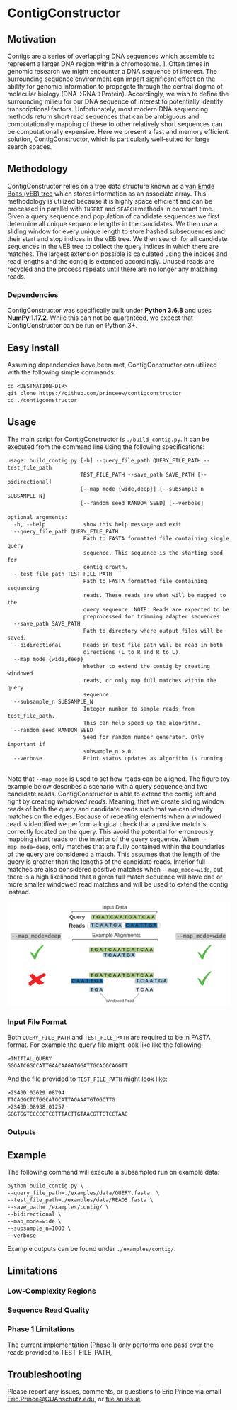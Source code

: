 # ContigConstructor

## Motivation

Contigs are a series of overlapping DNA sequences which assemble to represent a larger DNA region within a chromosome. [1]((https://www.genome.gov/genetics-glossary/Contig)). Often times in genomic research we might encounter a DNA sequence of interest. The surrounding sequence environment can impart significant effect on the ability for genomic information to propagate through the central dogma of molecular biology (DNA->RNA->Protein). Accordingly, we wish to define the surrounding milieu for our DNA sequence of interest to potentially identify transcriptional factors. Unfortunately, most modern DNA sequencing methods return short read sequences that can be ambiguous and computationally mapping of these to other relatively short sequences can be computationally expensive. Here we present a fast and memory efficient solution, ContigConstructor, which is particularly well-suited for large search spaces.

## Methodology

ContigConstructor relies on a tree data structure known as a [van Emde Boas (vEB) tree](http://web.stanford.edu/class/archive/cs/cs166/cs166.1146/lectures/14/Small14.pdf) which stores information as an associate array. This methodology is utilized because it is highly space efficient and can be processed in parallel with `INSERT` and `SEARCH` methods in constant time. Given a query sequence and population of candidate sequences we first determine all unique sequence lengths in the candidates. We then use a sliding window for every unique length to store hashed subsequences and their start and stop indices in the vEB tree. We then search for all candidate sequences in the vEB tree to collect the query indices in which there are matches. The largest extension possible is calculated using the indices and read lengths and the contig is extended accordingly. Unused reads are recycled and the process repeats until there are no longer any matching reads.

### Dependencies

ContigConstructor was specifically built under <b>Python 3.6.8</b> and uses <b>NumPy 1.17.2</b>. While this can not be guaranteed, we expect that ContigConstructor can be run on Python 3+.

## Easy Install

Assuming dependencies have been met, ContigConstructor can utilized with the following simple commands:

```
cd <DESTNATION-DIR>
git clone https://github.com/princeew/contigconstructor
cd ./contigconstructor
```

## Usage

The main script for ContigConstructor is `./build_contig.py`. It can be executed from the command line using the following specifications:

```
usage: build_contig.py [-h] --query_file_path QUERY_FILE_PATH --test_file_path
                       TEST_FILE_PATH --save_path SAVE_PATH [--bidirectional]
                       [--map_mode {wide,deep}] [--subsample_n SUBSAMPLE_N]
                       [--random_seed RANDOM_SEED] [--verbose]

optional arguments:
  -h, --help            show this help message and exit
  --query_file_path QUERY_FILE_PATH
                        Path to FASTA formatted file containing single query
                        sequence. This sequence is the starting seed for
                        contig growth.
  --test_file_path TEST_FILE_PATH
                        Path to FASTA formatted file containing sequencing
                        reads. These reads are what will be mapped to the
                        query sequence. NOTE: Reads are expected to be
                        preprocessed for trimming adapter sequences.
  --save_path SAVE_PATH
                        Path to directory where output files will be saved.
  --bidirectional       Reads in test_file_path will be read in both
                        directions (L to R and R to L).
  --map_mode {wide,deep}
                        Whether to extend the contig by creating windowed
                        reads, or only map full matches within the query
                        sequence.
  --subsample_n SUBSAMPLE_N
                        Integer number to sample reads from test_file_path.
                        This can help speed up the algorithm.
  --random_seed RANDOM_SEED
                        Seed for random number generator. Only important if
                        subsample_n > 0.
  --verbose             Print status updates as algorithm is running.
  
```

Note that `--map_mode` is used to set how reads can be aligned. The figure toy example below describes a scenario with a query sequence and two candidate reads. ContigConstructor is able to extend the contig left and right by creating <i>windowed reads</i>. Meaning, that we create sliding window reads of both the query and candidate reads such that we can identify matches on the edges. Because of repeating elements when a windowed read is identified we perform a logical check that a positive match is correctly located on the query. This avoid the potential for erroneously mapping short reads on the interior of the query sequence. When `--map_mode=deep`, only matches that are fully contained within the boundaries of the query are considered a match. This assumes that the length of the query is greater than the lengths of the candidate reads. Interior full matches are also considered positive matches when `--map_mode=wide`, but there is a high likelihood that a given full match sequence will have one or more smaller windowed read matches and will be used to extend the contig instead.

<p align="center">
  <img src="./examples/imgs/map_mode.svg">
</p>

### Input File Format

Both `QUERY_FILE_PATH` and `TEST_FILE_PATH` are required to be in FASTA format. For example the query file might look like like the following:

```
>INITIAL_QUERY
GGGATCGGCCATTGAACAAGATGGATTGCACGCAGGTT
```

And the file provided to `TEST_FILE_PATH` might look like:

```
>2S43D:03629:08794
TTCAGGCTCTGGCATGCATTAGAAATGTGGCTTG
>2S43D:08938:01257
GGGTGGTCCCCCTCCTTTACTTGTAACGTTGTCCTAAG
```

### Outputs


## Example

The following command will execute a subsampled run on example data:

```
python build_contig.py \
--query_file_path=./examples/data/QUERY.fasta  \
--test_file_path=./examples/data/READS.fasta \
--save_path=./examples/contig/ \
--bidirectional \
--map_mode=wide \
--subsample_n=1000 \
--verbose
```

Example outputs can be found under `./examples/contig/`.

## Limitations

### Low-Complexity Regions

### Sequence Read Quality

### Phase 1 Limitations

The current implementation (Phase 1) only performs one pass over the reads provided to TEST_FILE_PATH,

## Troubleshooting

Please report any issues, comments, or questions to Eric Prince via email Eric.Prince@CUAnschutz.edu, or [file an issue](https://github.com/princeew/contigconstructor/issues).
